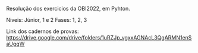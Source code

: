Resolução dos exercicios da OBI2022, em Pyhton. 

Niveis: Júnior, 1 e 2
Fases: 1, 2, 3

Link dos cadernos de provas: https://drive.google.com/drive/folders/1uRZJp_vgxxAGNAcL3QgARMN1enSaUgqW
